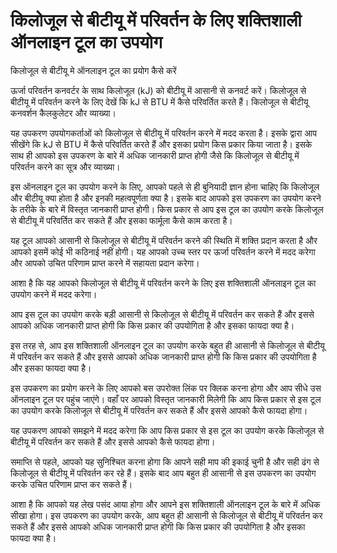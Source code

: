 किलोजूल से बीटीयू में परिवर्तन के लिए शक्तिशाली ऑनलाइन टूल का उपयोग
===================================================================

किलोजूल से बीटीयू मे ऑनलाइन टूल का प्रयोग कैसे करें

ऊर्जा परिवर्तन कनवर्टर के साथ किलोजूल (kJ) को बीटीयू में आसानी से कनवर्ट करें। किलोजूल से बीटीयू में परिवर्तन करने के लिए देखें कि kJ से BTU में कैसे परिवर्तित करते हैं। किलोजूल से बीटीयू कनवर्शन कैलकुलेटर और व्याख्या।

यह उपकरण उपयोगकर्ताओं को किलोजूल से बीटीयू में परिवर्तन करने में मदद करता है। इसके द्वारा आप सीखेंगे कि kJ से BTU में कैसे परिवर्तित करते हैं और इसका प्रयोग किस प्रकार किया जाता है। इसके साथ ही आपको इस उपकरण के बारे में अधिक जानकारी प्राप्त होगी जैसे कि किलोजूल से बीटीयू में परिवर्तन करने का सूत्र और व्याख्या।

इस ऑनलाइन टूल का उपयोग करने के लिए, आपको पहले से ही बुनियादी ज्ञान होना चाहिए कि किलोजूल और बीटीयू क्या होता है और इनकी महत्वपूर्णता क्या है। इसके बाद आपको इस उपकरण का उपयोग करने के तरीके के बारे में विस्तृत जानकारी प्राप्त होगी। किस प्रकार से आप इस टूल का उपयोग करके किलोजूल से बीटीयू में परिवर्तित कर सकते हैं और इसका फार्मूला कैसे काम करता है।

यह टूल आपको आसानी से किलोजूल से बीटीयू में परिवर्तन करने की स्थिति में शक्ति प्रदान करता है और आपको इसमें कोई भी कठिनाई नहीं होगी। यह आपको उच्च स्तर पर ऊर्जा परिवर्तन करने में मदद करेगा और आपको उचित परिणाम प्राप्त करने में सहायता प्रदान करेगा।

आशा है कि यह आपको किलोजूल से बीटीयू में परिवर्तन करने के लिए इस शक्तिशाली ऑनलाइन टूल का उपयोग करने में मदद करेगा।

आप इस टूल का उपयोग करके बड़ी आसानी से किलोजूल से बीटीयू में परिवर्तन कर सकते हैं और इससे आपको अधिक जानकारी प्राप्त होगी कि किस प्रकार की उपयोगिता है और इसका फायदा क्या है।

इस तरह से, आप इस शक्तिशाली ऑनलाइन टूल का उपयोग करके बहुत ही आसानी से किलोजूल से बीटीयू में परिवर्तन कर सकते हैं और इससे आपको अधिक जानकारी प्राप्त होगी कि किस प्रकार की उपयोगिता है और इसका फायदा क्या है।

इस उपकरण का प्रयोग करने के लिए आपको बस उपरोक्त लिंक पर क्लिक करना होगा और आप सीधे उस ऑनलाइन टूल पर पहुंच जाएंगे। वहाँ पर आपको विस्तृत जानकारी मिलेगी कि आप किस प्रकार से इस टूल का उपयोग करके किलोजूल से बीटीयू में परिवर्तन कर सकते हैं और इससे आपको कैसे फायदा होगा।

यह उपकरण आपको समझने में मदद करेगा कि आप किस प्रकार से इस टूल का उपयोग करके किलोजूल से बीटीयू में परिवर्तन कर सकते हैं और इससे आपको कैसे फायदा होगा।

समाप्ति से पहले, आपको यह सुनिश्चित करना होगा कि आपने सही माप की इकाई चुनी है और सही ढंग से किलोजूल से बीटीयू में परिवर्तन कर रहे हैं। इसके बाद आप बहुत ही आसानी से इस उपकरण का उपयोग करके उचित परिणाम प्राप्त कर सकते हैं।

आशा है कि आपको यह लेख पसंद आया होगा और आपने इस शक्तिशाली ऑनलाइन टूल के बारे में अधिक सीखा होगा। इस उपकरण का उपयोग करके, आप बहुत ही आसानी से किलोजूल से बीटीयू में परिवर्तन कर सकते हैं और इससे आपको अधिक जानकारी प्राप्त होगी कि किस प्रकार की उपयोगिता है और इसका फायदा क्या है।
